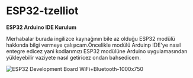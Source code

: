 # ESP32-tzelliot

**ESP32 Arduino IDE Kurulum**


Merhabalar burada ingilizce kaynağının bile az olduğu ESP32 modülü hakkında bilgi vermeye çalışıcam.Öncelikle modülü Arduinp IDE'ye nasıl entegre edicez yani kodlarımızı ESP32 modülüne Arduino uygulamasından yükleyebilir vaziyete nasıl getiricez ondan bahsedicem.

![ESP32 Development Board WiFi+Bluetooth-1000x750](https://user-images.githubusercontent.com/36787074/54149000-55d60680-4446-11e9-95a9-e50eb726bd6d.jpg)
